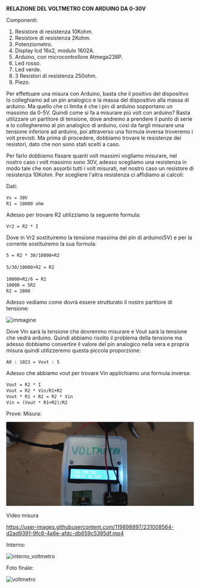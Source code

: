 **RELAZIONE DEL VOLTMETRO CON ARDUINO DA 0-30V**

Componenti:
1. Resistore di resistenza 10Kohm.
2. Resistore di resistenza 2Kohm.
3. Potenziometro.
4. Display lcd 16x2, modulo 1602A.
5. Arduino, con microcontrollore Atmega238P.
6. Led rosso.
7. Led verde.
8. 3 Resistori di resistenza 250ohm.
9. Piezo.

Per effettuare una misura con Arduino, basta che il positivo del dispositivo lo colleghiamo ad un pin analogico e la massa del dispositivo alla massa di arduino.
Ma quello che ci limita è che i pin di arduino sopportano un massimo da 0-5V. Quindi come si fa a misurare più volt con arduino?
Basta utilizzare un partitore di tensione, dove andremo a prendere il punto di serie e lo collegheremo al pin analogico di arduino, così da fargli misurare una
tensione inferiore ad arduino, poi attraverso una formula inversa troveremo i volt previsti. Ma prima di procedere, dobbiamo trovare le resistenze dei resistori,
dato che non sono stati scelti a caso.

Per farlo dobbiamo fissare quanti volt massimi vogliamo misurare, nel nostro caso i volt massimo sono 30V, adesso scegliamo una resistenza in modo tale che non assorbi tutti
i volt misurati, nel nostro caso un resistore di resistenza 10Kohm. Per scegliere l'altra resistenza ci affidiamo ai calcoli:

Dati:
```
Vx = 30V
R1 = 10000 ohm
```

Adesso per trovare R2 utilizziamo la seguente formula:
```
Vr2 = R2 * I
```
Dove in Vr2 sostituiremo la tensione massima dei pin di arduino(5V) e per la corrente sostituiremo la sua formula:
```
5 = R2 * 30/10000+R2

5/30/10000+R2 = R2

10000+R2/6 = R2
10000 = 5R2
R2 = 2000
```

Adesso vediamo come dovrà essere strutturato il nostro partitore di tensione:

![immagine](http://www.learningaboutelectronics.com/immagini/Partitore-di-tensione.png)

Dove Vin sarà la tensione che dovremmo misurare e Vout sarà la tensione che vedrà arduino. Quindi abbiamo risolto il problema della tensione ma adesso dobbiamo convertire
il valore del pin analogico nella vera e propria misura quindi utilizzeremo questa piccola proporzione:
```
A0 : 1023 = Vout : 5
```

Adesso che abbiamo vout per trovare Vin applichiamo una formula inversa:
```
Vout = R2 * I
Vout = R2 * Vin/R1+R2
Vout * R1 + R2 = R2 * Vin
Vin = (Vout * R1+R2)/R2
```


Prove:
Misura:

![](misura_voltmetro.jpg)

Video misura

https://user-images.githubusercontent.com/119898897/231008564-d2ad9391-9fc6-4a6e-afdc-db659c5395df.mp4

Interno:

![interno_voltmetro](https://user-images.githubusercontent.com/119898897/231008624-b78b0e51-e1d9-40d2-858a-aa2b03b2c111.jpg)

Foto finale:

![voltmetro](https://user-images.githubusercontent.com/119898897/231008666-f683f6e6-10fc-4c8c-bfda-7669e18ce6d8.jpg)

